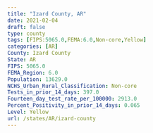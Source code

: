 ```yaml
---
title: "Izard County, AR"
date: 2021-02-04
draft: false
type: county
tags: [FIPS:5065.0,FEMA:6.0,Non-core,Yellow]
categories: [AR]
County: Izard County
State: AR
FIPS: 5065.0
FEMA_Region: 6.0
Population: 13629.0
NCHS_Urban_Rural_Classification: Non-core
Tests_in_prior_14_days: 397.0
Fourteen_day_test_rate_per_100000: 2913.0
Percent_Positivity_in_prior_14_days: 0.065
Level: Yellow
url: /states/AR/izard-county
---
```



